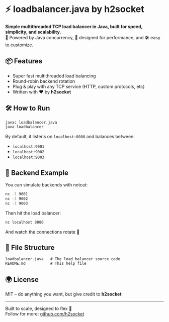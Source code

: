 
# ⚡ loadbalancer.java by h2socket

**Simple multithreaded TCP load balancer in Java, built for speed, simplicity, and scalability.**  
🧠 Powered by Java concurrency, 🚀 designed for performance, and 🛠️ easy to customize.

## 📦 Features
- Super fast multithreaded load balancing
- Round-robin backend rotation
- Plug & play with any TCP service (HTTP, custom protocols, etc)
- Written with ❤️ by **h2socket**

## 🛠️ How to Run

```bash
javac loadbalancer.java
java loadbalancer
```

By default, it listens on `localhost:8080` and balances between:
- `localhost:9001`
- `localhost:9002`
- `localhost:9003`

## 🔄 Backend Example

You can simulate backends with netcat:

```bash
nc -l 9001
nc -l 9002
nc -l 9003
```

Then hit the load balancer:

```bash
nc localhost 8080
```

And watch the connections rotate 🔁

## 📁 File Structure

```
loadbalancer.java   # The load balancer source code
README.md           # This help file
```

## 🌍 License
MIT – do anything you want, but give credit to **h2socket**

---

Built to scale, designed to flex 💪  
Follow for more: [github.com/h2socket](https://github.com/h2socket)
